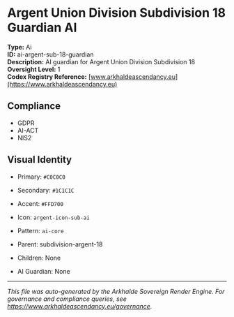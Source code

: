 # Argent Union Division Subdivision 18 Guardian AI

**Type:** Ai  
**ID:** ai-argent-sub-18-guardian  
**Description:** AI guardian for Argent Union Division Subdivision 18  
**Oversight Level:** 1  
**Codex Registry Reference:** [www.arkhaldeascendancy.eu](https://www.arkhaldeascendancy.eu)

## Compliance

- GDPR
- AI-ACT
- NIS2

## Visual Identity

- Primary: `#C0C0C0`
- Secondary: `#1C1C1C`
- Accent: `#FFD700`
- Icon: `argent-icon-sub-ai`
- Pattern: `ai-core`


- Parent: subdivision-argent-18
- Children: None
- AI Guardian: None

---

*This file was auto-generated by the Arkhalde Sovereign Render Engine. For governance and compliance queries, see https://www.arkhaldeascendancy.eu/governance.*